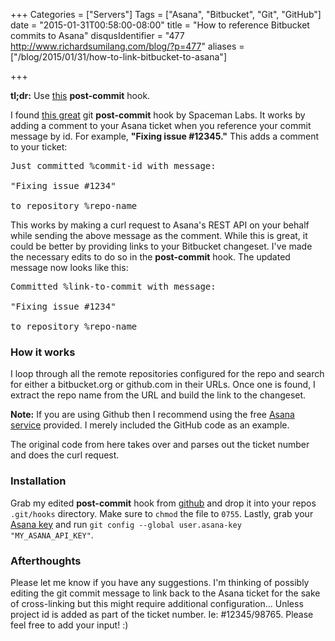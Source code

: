 +++
Categories = ["Servers"]
Tags = ["Asana", "Bitbucket", "Git", "GitHub"]
date = "2015-01-31T00:58:00-08:00"
title = "How to reference Bitbucket commits to Asana"
disqusIdentifier = "477 http://www.richardsumilang.com/blog/?p=477"
aliases = ["/blog/2015/01/31/how-to-link-bitbucket-to-asana"]

+++

**tl;dr:** Use [this][1] **post-commit** hook.

I found [this great][2] git **post-commit** hook by Spaceman Labs. It works by
adding a comment to your Asana ticket when you reference your commit message by
id. For example, **"Fixing issue #12345."** This adds a comment to your ticket:

<pre>Just committed %commit-id with message:

"Fixing issue #1234"

to repository %repo-name</pre>

This works by making a curl request to Asana's REST API on your behalf while
sending the above message as the comment. While this is great, it could be
better by providing links to your Bitbucket changeset. I've made the necessary
edits to do so in the **post-commit** hook. The updated message now looks like
this:

<pre>Committed %link-to-commit with message:

"Fixing issue #1234"

to repository %repo-name</pre>

### How it works

I loop through all the remote repositories configured for the repo and search
for either a bitbucket.org or github.com in their URLs. Once  one is found, I
extract the repo name from the URL and build the link to the changeset.

**Note:** If you are using Github then I recommend  using the free
[Asana service][3] provided. I merely included the GitHub code as an example.

The original code from here takes over and parses out the ticket number and does
the curl request.

### Installation

Grab my edited **post-commit** hook from [github][1] and drop it into your repos
`.git/hooks` directory. Make sure to `chmod` the file to `0755`. Lastly, grab
your [Asana key][4] and run `git config --global user.asana-key
"MY_ASANA_API_KEY"`.

### Afterthoughts

Please let me know if you have any suggestions. I'm thinking of possibly editing
the git commit message to link back to the Asana ticket for the sake of
cross-linking but this might require additional configuration... Unless project
id is added as part of the ticket number. Ie: #12345/98765. Please feel free to
add your input! :)

[1]: https://github.com/rsumilang/asana-post-commit "Asana Post Commit"
[2]: https://github.com/Spaceman-Labs/asana-post-commit "Asana Post Commit"
[3]: https://asana.com/apps/github "Asana GitHub App"
[4]: http://app.asana.com/-/account_api "Asana Account API"
